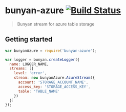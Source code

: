 # bunyan-azure [![Build Status](https://secure.travis-ci.org/kmees/node-bunyan-azure.png?branch=master)](https://travis-ci.org/kmees/node-bunyan-azure)
> Bunyan stream for azure table storage

## Getting started

```javascript
var bunyanAzure = require('bunyan-azure');

var logger = bunyan.createLogger({
  name: LOGGER_NAME,
  streams: [{
    level: 'error',
    stream: new bunyanAzure.AzureStream({
      account: 'STORAGE_ACCOUNT_NAME',
      access_key: 'STORAGE_ACCESS_KEY',
      table: 'TABLE_NAME'
    })
  }]
});

